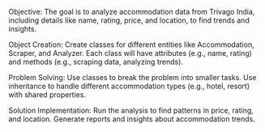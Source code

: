 Objective: The goal is to analyze accommodation data from Trivago India, including details like name, rating, price, and location, to find trends and insights.

Object Creation:
Create classes for different entities like Accommodation, Scraper, and Analyzer.
Each class will have attributes (e.g., name, rating) and methods (e.g., scraping data, analyzing trends).

Problem Solving:
Use classes to break the problem into smaller tasks.
Use inheritance to handle different accommodation types (e.g., hotel, resort) with shared properties.

Solution Implementation:
Run the analysis to find patterns in price, rating, and location.
Generate reports and insights about accommodation trends.
